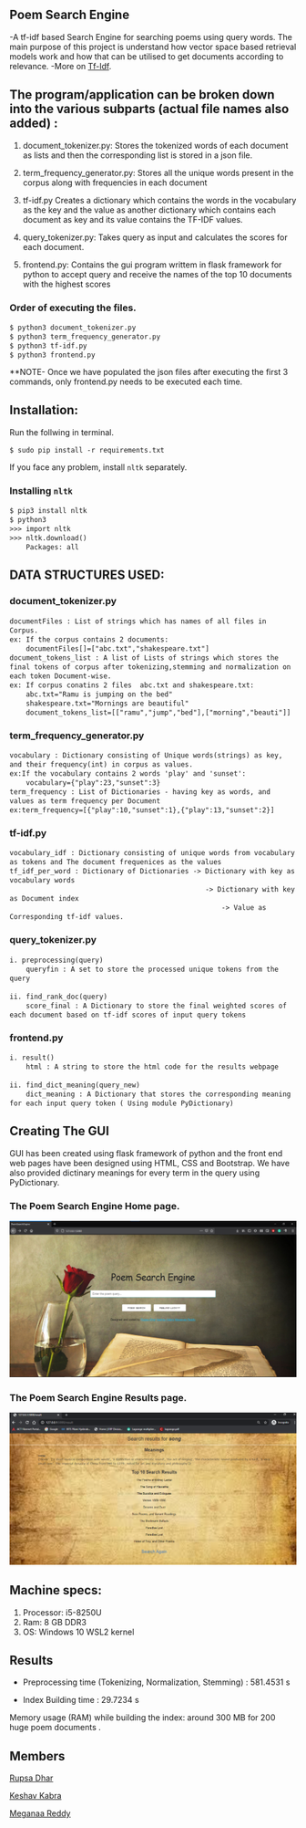 ## Poem Search Engine

-A tf-idf based Search Engine for searching poems using query words. The main purpose of this project is understand how vector space based retrieval models work and how that can be utilised to get documents according to relevance.
 -More on [Tf-Idf](https://en.wikipedia.org/wiki/Tf%E2%80%93idf). 

## The program/application can be broken down into the various subparts (actual file names also added) :
1. document_tokenizer.py: 
Stores the tokenized words of each document as lists and then the corresponding list is stored in a json file.

2. term_frequency_generator.py: 
Stores all the unique words present in the corpus along with frequencies in each document

3. tf-idf.py
Creates a dictionary which contains the words in the vocabulary as the key and the value as another dictionary which contains each document as key and its value contains the TF-IDF values.

4. query_tokenizer.py: 
Takes query as input and calculates the scores for each document.

5. frontend.py: Contains the gui program writtem in flask framework for python to accept query and receive the names of the top 10 documents with the highest scores

### Order of executing the files.
```
$ python3 document_tokenizer.py
$ python3 term_frequency_generator.py
$ python3 tf-idf.py
$ python3 frontend.py
```
**NOTE- Once we have populated the json files after executing the first 3 commands, only frontend.py needs to be executed each time.

## Installation:

Run the follwing in terminal.
```
$ sudo pip install -r requirements.txt
```
If you face any problem, install `nltk` separately.

### Installing `nltk`

```
$ pip3 install nltk
$ python3
>>> import nltk
>>> nltk.download()
	Packages: all
```


## DATA STRUCTURES USED:


### document_tokenizer.py
    documentFiles : List of strings which has names of all files in Corpus.
    ex: If the corpus contains 2 documents:
    	documentFiles[]=["abc.txt","shakespeare.txt"]
    document_tokens_list : A list of Lists of strings which stores the final tokens of corpus after tokenizing,stemming and normalization on each token Document-wise.
    ex: If corpus conatins 2 files  abc.txt and shakespeare.txt:
    	abc.txt="Ramu is jumping on the bed"
		shakespeare.txt="Mornings are beautiful"
		document_tokens_list=[["ramu","jump","bed"],["morning","beauti"]]
         
### term_frequency_generator.py
    vocabulary : Dictionary consisting of Unique words(strings) as key, and their frequency(int) in corpus as values.
    ex:If the vocabulary contains 2 words 'play' and 'sunset':
    	vocabulary={"play":23,"sunset":3}
    term_frequency : List of Dictionaries - having key as words, and values as term frequency per Document
    ex:term_frequency=[{"play":10,"sunset":1},{"play":13,"sunset":2}]


### tf-idf.py
    vocabulary_idf : Dictionary consisting of unique words from vocabulary as tokens and The document frequenices as the values
    tf_idf_per_word : Dictionary of Dictionaries -> Dictionary with key as vocabulary words 
                                                    -> Dictionary with key as Document index
                                                        -> Value as Corresponding tf-idf values.    

### query_tokenizer.py
    i. preprocessing(query)
        queryfin : A set to store the processed unique tokens from the query

    ii. find_rank_doc(query)
        score_final : A Dictionary to store the final weighted scores of each document based on tf-idf scores of input query tokens

### frontend.py
    i. result()
        html : A string to store the html code for the results webpage

    ii. find_dict_meaning(query_new)
        dict_meaning : A Dictionary that stores the corresponding meaning for each input query token ( Using module PyDictionary)    

## Creating The GUI
GUI has been created using flask framework of python and the front end web pages have been designed using HTML, CSS and Bootstrap.
We have also provided dictinary meanings for every term in the query using PyDictionary.

### The Poem Search Engine Home page.

![](images/hmpg_buttons.png)

### The Poem Search Engine Results page.

![](images/results.PNG)


## Machine specs:
1. Processor: i5-8250U
2. Ram: 8 GB DDR3
3. OS: Windows 10 WSL2 kernel

## Results
- Preprocessing time (Tokenizing, Normalization, Stemming) : 581.4531 s

- Index Building time : 29.7234 s


Memory usage (RAM) while building the index: around 300 MB for 200 huge poem documents   .


## Members
[Rupsa Dhar](https://github.com/rupsadhar)

[Keshav Kabra](https://github.com/everlearner)

[Meganaa Reddy](https://github.com/Meganaa999)
